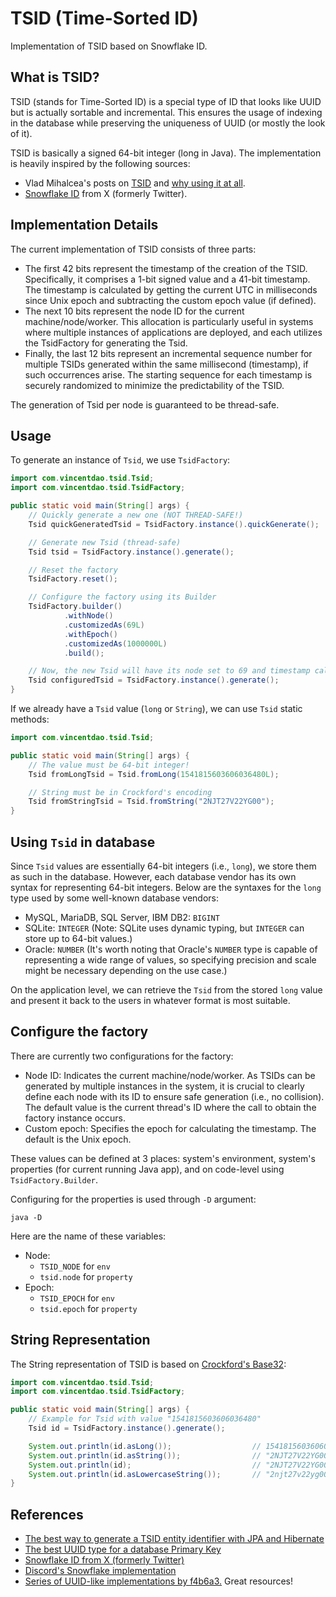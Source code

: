 # TSID (Time-Sorted ID)

Implementation of TSID based on Snowflake ID.

## What is TSID?

TSID (stands for Time-Sorted ID) is a special type of ID that looks like UUID but is actually sortable and incremental.
This ensures the usage of indexing in the database while preserving the uniqueness of UUID (or mostly the look of it).

TSID is basically a signed 64-bit integer (long in Java). The implementation is heavily inspired by the following
sources:

- Vlad Mihalcea's posts on [TSID](https://vladmihalcea.com/tsid-identifier-jpa-hibernate/)
  and [why using it at all](https://vladmihalcea.com/uuid-database-primary-key).
- [Snowflake ID](https://en.wikipedia.org/wiki/Snowflake_ID) from X (formerly Twitter).

## Implementation Details

The current implementation of TSID consists of three parts:

- The first 42 bits represent the timestamp of the creation of the TSID. Specifically, it comprises a 1-bit signed value
  and a 41-bit timestamp. The timestamp is calculated by getting the current UTC in milliseconds since Unix epoch and
  subtracting the custom epoch value (if defined).
- The next 10 bits represent the node ID for the current machine/node/worker. This allocation is particularly useful in
  systems where multiple instances of applications are deployed, and each utilizes the TsidFactory for generating the
  Tsid.
- Finally, the last 12 bits represent an incremental sequence number for multiple TSIDs generated within the same
  millisecond (timestamp), if such occurrences arise. The starting sequence for each timestamp is securely randomized to
  minimize the predictability of the TSID.

The generation of Tsid per node is guaranteed to be thread-safe.

## Usage

To generate an instance of `Tsid`, we use `TsidFactory`:

```java
import com.vincentdao.tsid.Tsid;
import com.vincentdao.tsid.TsidFactory;

public static void main(String[] args) {
    // Quickly generate a new one (NOT THREAD-SAFE!)
    Tsid quickGeneratedTsid = TsidFactory.instance().quickGenerate();

    // Generate new Tsid (thread-safe)
    Tsid tsid = TsidFactory.instance().generate();

    // Reset the factory
    TsidFactory.reset();

    // Configure the factory using its Builder
    TsidFactory.builder()
            .withNode()
            .customizedAs(69L)
            .withEpoch()
            .customizedAs(1000000L)
            .build();

    // Now, the new Tsid will have its node set to 69 and timestamp calculated from epoch 1000000
    Tsid configuredTsid = TsidFactory.instance().generate();
}
```

If we already have a `Tsid` value (`long` or `String`), we can use `Tsid` static methods:

```java
import com.vincentdao.tsid.Tsid;

public static void main(String[] args) {
    // The value must be 64-bit integer!
    Tsid fromLongTsid = Tsid.fromLong(1541815603606036480L);

    // String must be in Crockford's encoding
    Tsid fromStringTsid = Tsid.fromString("2NJT27V22YG00");
}
```

## Using `Tsid` in database

Since `Tsid` values are essentially 64-bit integers (i.e., `long`), we store them as such in the database. However, each
database vendor has its own syntax for representing 64-bit integers. Below are the syntaxes for the `long` type used by
some well-known database vendors:

- MySQL, MariaDB, SQL Server, IBM DB2: `BIGINT`
- SQLite: `INTEGER` (Note: SQLite uses dynamic typing, but `INTEGER` can store up to 64-bit values.)
- Oracle: `NUMBER` (It's worth noting that Oracle's `NUMBER` type is capable of representing a wide range of values, so
  specifying precision and scale might be necessary depending on the use case.)

On the application level, we can retrieve the `Tsid` from the stored `long` value and present it back to the users in
whatever format is most suitable.

## Configure the factory

There are currently two configurations for the factory:

- Node ID: Indicates the current machine/node/worker. As TSIDs can be generated by multiple instances in the system, it
  is crucial to clearly define each node with its ID to ensure safe generation (i.e., no collision). The default value
  is the current thread's ID where the call to obtain the factory instance occurs.
- Custom epoch: Specifies the epoch for calculating the timestamp. The default is the Unix epoch.

These values can be defined at 3 places: system's environment, system's properties (for current running Java app), and
on code-level using `TsidFactory.Builder`.

Configuring for the properties is used through `-D` argument:

```
java -D
```

Here are the name of these variables:

- Node:
    - `TSID_NODE` for `env`
    - `tsid.node` for `property`
- Epoch:
    - `TSID_EPOCH` for `env`
    - `tsid.epoch` for `property`

## String Representation

The String representation of TSID is based on [Crockford's Base32](https://www.crockford.com/base32.html):

```java
import com.vincentdao.tsid.Tsid;
import com.vincentdao.tsid.TsidFactory;

public static void main(String[] args) {
    // Example for Tsid with value "1541815603606036480"
    Tsid id = TsidFactory.instance().generate();

    System.out.println(id.asLong());                  // 1541815603606036480
    System.out.println(id.asString());                // "2NJT27V22YG00"
    System.out.println(id);                           // "2NJT27V22YG00"
    System.out.println(id.asLowercaseString());       // "2njt27v22yg00"
}
```

## References

- [The best way to generate a TSID entity identifier with JPA and Hibernate](https://vladmihalcea.com/tsid-identifier-jpa-hibernate/)
- [The best UUID type for a database Primary Key](https://vladmihalcea.com/uuid-database-primary-key)
- [Snowflake ID from X (formerly Twitter)](https://en.wikipedia.org/wiki/Snowflake_ID)
- [Discord's Snowflake implementation](https://discord.com/developers/docs/reference#snowflakes)
- [Series of UUID-like implementations by f4b6a3.](https://github.com/f4b6a3) Great resources!